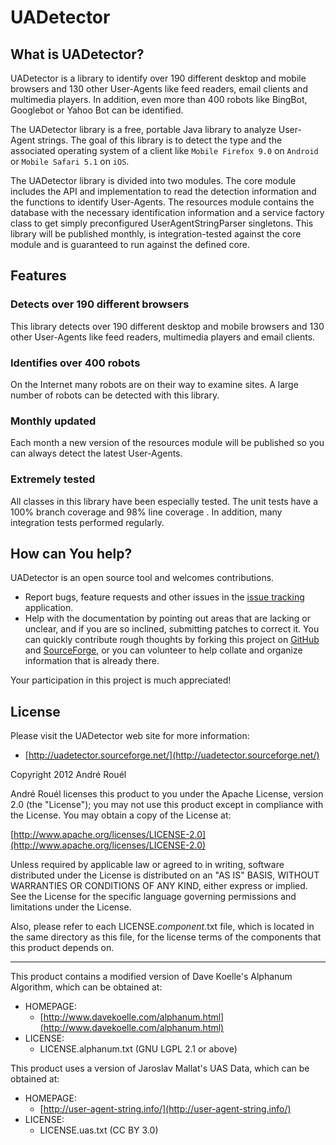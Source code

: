 UADetector
==========


What is UADetector?
-----

UADetector is a library to identify over 190 different desktop and mobile
browsers and 130 other User-Agents like feed readers, email clients and
multimedia players. In addition, even more than 400 robots like BingBot,
Googlebot or Yahoo Bot can be identified.

The UADetector library is a free, portable Java library to analyze User-Agent
strings. The goal of this library is to detect the type and the associated
operating system of a client like `Mobile Firefox 9.0` on `Android` or `Mobile
Safari 5.1` on `iOS`.

The UADetector library is divided into two modules. The core module includes
the API and implementation to read the detection information and the functions
to identify User-Agents. The resources module contains the database with the
necessary identification information and a service factory class to get simply
preconfigured UserAgentStringParser singletons. This library will be published
monthly, is integration-tested against the core module and is guaranteed to run
against the defined core.


Features
--------

### Detects over 190 different browsers

This library detects over 190 different desktop and mobile browsers and 130
other User-Agents like feed readers, multimedia players and email clients.

### Identifies over 400 robots

On the Internet many robots are on their way to examine sites. A large number
of robots can be detected with this library.

### Monthly updated

Each month a new version of the resources module will be published so you can
always detect the latest User-Agents.

### Extremely tested

All classes in this library have been especially tested. The unit tests have a
100% branch coverage and 98% line coverage . In addition, many integration
tests performed regularly.


How can You help?
-----------------

UADetector is an open source tool and welcomes contributions.

* Report bugs, feature requests and other issues in the
  [issue tracking](https://github.com/before/uadetector/issues) application.
* Help with the documentation by pointing out areas that are lacking or
  unclear, and if you are so inclined, submitting patches to correct it. You
  can quickly contribute rough thoughts by forking this project on
  [GitHub](https://github.com/before/uadetector) and
  [SourceForge](http://sourceforge.net/p/uadetector/code/?branch=ref%2Fmaster),
  or you can volunteer to help collate and organize information that is already
  there.

Your participation in this project is much appreciated!


License
-------

Please visit the UADetector web site for more information:

  * [http://uadetector.sourceforge.net/](http://uadetector.sourceforge.net/)

Copyright 2012 André Rouél

André Rouél licenses this product to you under the Apache License, version 2.0
(the "License"); you may not use this product except in compliance with the
License. You may obtain a copy of the License at:

   [http://www.apache.org/licenses/LICENSE-2.0](http://www.apache.org/licenses/LICENSE-2.0)

Unless required by applicable law or agreed to in writing, software distributed
under the License is distributed on an "AS IS" BASIS, WITHOUT WARRANTIES OR
CONDITIONS OF ANY KIND, either express or implied.  See the License for the
specific language governing permissions and limitations under the License.

Also, please refer to each LICENSE.*component*.txt file, which is located in
the same directory as this file, for the license terms of the components that
this product depends on.

-------------------------------------------------------------------------------
This product contains a modified version of Dave Koelle's Alphanum Algorithm,
which can be obtained at:

  * HOMEPAGE:
    * [http://www.davekoelle.com/alphanum.html](http://www.davekoelle.com/alphanum.html)
  * LICENSE:
    * LICENSE.alphanum.txt (GNU LGPL 2.1 or above)

This product uses a version of Jaroslav Mallat's UAS Data, which can be
obtained at:

  * HOMEPAGE:
    * [http://user-agent-string.info/](http://user-agent-string.info/)
  * LICENSE:
    * LICENSE.uas.txt (CC BY 3.0)
